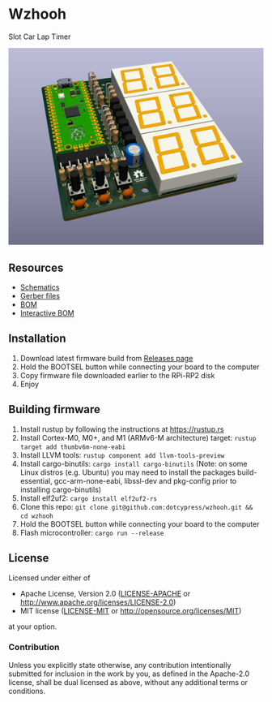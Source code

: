 # Wzhooh

Slot Car Lap Timer

<img width="800" src="pcb/fab/wzhooh.png"/>

## Resources

- [Schematics](pcb/fab/wzhooh.pdf)
- [Gerber files](pcb/fab/Wzhooh_rev_0x01.zip)
- [BOM](pcb/fab/wzhooh-bom.csv)
- [Interactive BOM](https://htmlpreview.github.io/?https://github.com/dotcypress/wzhooh/blob/main/pcb/fab/ibom.html)

## Installation

1. Download latest firmware build from [Releases page](https://github.com/dotcypress/wzhooh/releases)
2. Hold the BOOTSEL button while connecting your board to the computer
3. Copy firmware file downloaded earlier to the RPi-RP2 disk
4. Enjoy

## Building firmware

1. Install rustup by following the instructions at https://rustup.rs
2. Install Cortex-M0, M0+, and M1 (ARMv6-M architecture) target: `rustup target add thumbv6m-none-eabi`
3. Install LLVM tools: `rustup component add llvm-tools-preview`
4. Install cargo-binutils: `cargo install cargo-binutils` (Note: on some Linux distros (e.g. Ubuntu) you may need to install the packages build-essential, gcc-arm-none-eabi, libssl-dev and pkg-config prior to installing cargo-binutils)
5. Install elf2uf2: `cargo install elf2uf2-rs`
6. Clone this repo: `git clone git@github.com:dotcypress/wzhooh.git && cd wzhooh`
7. Hold the BOOTSEL button while connecting your board to the computer
8. Flash microcontroller: `cargo run --release`

## License

Licensed under either of

- Apache License, Version 2.0 ([LICENSE-APACHE](LICENSE-APACHE) or
  http://www.apache.org/licenses/LICENSE-2.0)
- MIT license ([LICENSE-MIT](LICENSE-MIT) or http://opensource.org/licenses/MIT)

at your option.

### Contribution

Unless you explicitly state otherwise, any contribution intentionally submitted
for inclusion in the work by you, as defined in the Apache-2.0 license, shall be
dual licensed as above, without any additional terms or conditions.
